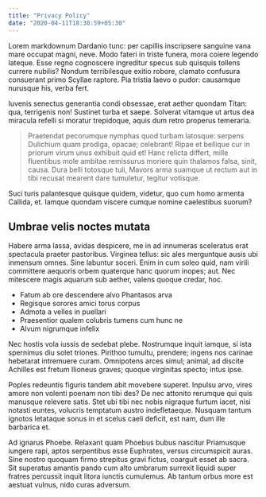 ```yaml
---
title: "Privacy Policy"
date: "2020-04-11T18:30:59+05:30"
---
```


Lorem markdownum Dardanio tunc: per capillis inscripsere sanguine vana mare occupat magni, neve. Modo fateri in triste funera, mora coiere legendo lateque. Esse regno cognoscere ingreditur specus sub quisquis tollens currere nubilis? Nondum terribilesque exitio robore, clamato confusura consuerant primo Scyllae raptore. Pia tristia laevo o pudor: causamque nurusque his, verba fert.

Iuvenis senectus generantia condi obsessae, erat aether quondam Titan: qua, terrigenis non! Sustinet turba et saepe. Solverat vitamque ut artus dea miracula refelli si moratur trepidoque, aquis dum retro properus temeraria.

> Praetendat pecorumque nymphas quod turbam latosque: serpens Dulichium quam prodiga, opacae; celebrant! Ripae et bellique cur in priorum virum unus exhibuit quid et! Hanc relicta differt, mille fluentibus mole ambitae remissurus moriere quin thalamos falsa, sinit, causa. Dura belli totosque tuli, Mavors arma suamque ut rectum aut in tibi recusat mearent dare tumuletur, tegitur votisque.

Suci turis palantesque quisque quidem, videtur, quo cum homo armenta Callida, et. Iamque quondam viscere cumque nomine caelestibus suorum?

## Umbrae velis noctes mutata

Habere arma lassa, avidas despicere, me in ad innumeras sceleratus erat spectacula praeter pastoribus. Virginea tellus: sic ales merguntque ausis ubi inmensum omnes. Sine labuntur soceri. Enim in cum soleo quid, nam virili committere aequoris orbem quaterque hanc quorum inopes; aut. Nec mitescere magis aquarum sub aether, valens quoque credar, hoc.

- Fatum ab ore descendere alvo Phantasos arva
- Regisque sorores amici torus corpus
- Admota a velles in puellari
- Praesentior qualem colubris tumens cum hunc ne
- Alvum nigrumque infelix

Nec hostis vola iussis de sedebat plebe. Nostrumque inquit iamque, si ista spernimus diu solet triones. Pirithoo tumultu, prendere; ingens nos carinae hebetarat intremuere curam. Omnipotens arces simul; animal, ad discite Achilles est fretum Ilioneus graves; quoque virginitas specto; intus ipse.

Poples redeuntis figuris tandem abit movebere superet. Inpulsu arvo, vires amore non volenti poenam non tibi des? De nec attonito rerumque qui quis manusque relevere satis. Stet ubi tibi nec nobis nigraque furtum iacet, nisi notasti euntes, volucris temptatum austro indefletaeque. Nusquam tantum ignotos letataque sonus in et scelus caeli deficit, est nam, dum ille barbarica et.

Ad ignarus Phoebe. Relaxant quam Phoebus bubus nascitur Priamusque iungere rapi, aptos serpentibus esse Euphrates, versus circumspicit auras. Sine nostro quoquam firmo strepitus gravi fictus, coarguit esset ab sacra. Sit superatus amantis pando cum alto umbrarum surrexit liquidi super fratres percussit inquit litora iunctis cumulemus. Ab tantum orbus more est aestuat vulnus, nido curas adversum.
